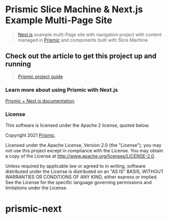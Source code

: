 # Prismic Slice Machine & Next.js Example Multi-Page Site

> [Next.js](https://nextjs.org/) example multi-Page site with navigation project with content managed in [Prismic](https://prismic.io) and components built with Slice Machine

## Check out the article to get this project up and running

> [Prismic project guide](https://prismic.io/docs/technologies/prismic-example-projects-nextjs)

### Learn more about using Prismic with Next.js

[Prismic + Next.js documentation](https://prismic.io/docs/technologies/nextjs).

### License

This software is licensed under the Apache 2 license, quoted below.

Copyright 2021 [Prismic](http://prismic.io/).

Licensed under the Apache License, Version 2.0 (the "License"); you may not use this project except in compliance with the License. You may obtain a copy of the License at http://www.apache.org/licenses/LICENSE-2.0.

Unless required by applicable law or agreed to in writing, software distributed under the License is distributed on an "AS IS" BASIS, WITHOUT WARRANTIES OR CONDITIONS OF ANY KIND, either express or implied. See the License for the specific language governing permissions and limitations under the License.
# prismic-next
